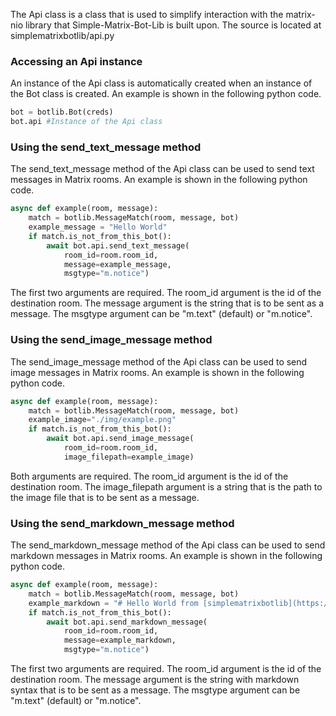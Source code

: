 The Api class is a class that is used to simplify interaction with the matrix-nio library that Simple-Matrix-Bot-Lib is built upon. The source is located at simplematrixbotlib/api.py

### Accessing an Api instance
An instance of the Api class is automatically created when an instance of the Bot class is created. An example is shown in the following python code.
```python
bot = botlib.Bot(creds)
bot.api #Instance of the Api class
```

### Using the send_text_message method
The send_text_message method of the Api class can be used to send text messages in Matrix rooms. An example is shown in the following python code.
```python
async def example(room, message):
    match = botlib.MessageMatch(room, message, bot)
    example_message = "Hello World"
    if match.is_not_from_this_bot():
        await bot.api.send_text_message(
            room_id=room.room_id, 
            message=example_message,
            msgtype="m.notice")
```
The first two arguments are required. The room_id argument is the id of the destination room. The message argument is the string that is to be sent as a message. The msgtype argument can be "m.text" (default) or "m.notice".

### Using the send_image_message method
The send_image_message method of the Api class can be used to send image messages in Matrix rooms. An example is shown in the following python code.
```python
async def example(room, message):
    match = botlib.MessageMatch(room, message, bot)
    example_image="./img/example.png"
    if match.is_not_from_this_bot():
        await bot.api.send_image_message(
            room_id=room.room_id, 
            image_filepath=example_image)
```
Both arguments are required. The room_id argument is the id of the destination room. The image_filepath argument is a string that is the path to the image file that is to be sent as a message.

### Using the send_markdown_message method
The send_markdown_message method of the Api class can be used to send markdown messages in Matrix rooms. An example is shown in the following python code.
```python
async def example(room, message):
    match = botlib.MessageMatch(room, message, bot)
    example_markdown = "# Hello World from [simplematrixbotlib](https://codeberg.org/imbev/simplematrixbotlib)!"
    if match.is_not_from_this_bot():
        await bot.api.send_markdown_message(
            room_id=room.room_id, 
            message=example_markdown,
            msgtype="m.notice")
```
The first two arguments are required. The room_id argument is the id of the destination room. The message argument is the string with markdown syntax that is to be sent as a message. The msgtype argument can be "m.text" (default) or "m.notice".
